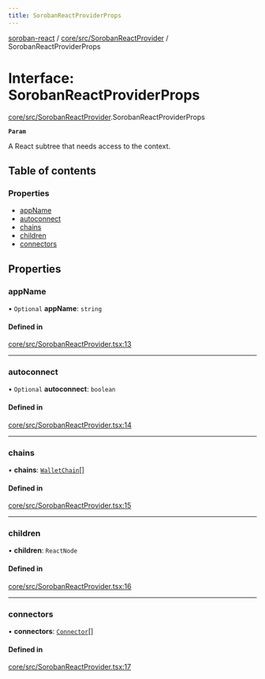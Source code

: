 ```yaml
---
title: SorobanReactProviderProps
---
```

[soroban-react](../README.md) / [core/src/SorobanReactProvider](../modules/core_src_SorobanReactProvider.md) / SorobanReactProviderProps

# Interface: SorobanReactProviderProps

[core/src/SorobanReactProvider](../modules/core_src_SorobanReactProvider.md).SorobanReactProviderProps

**`Param`**

A React subtree that needs access to the context.

## Table of contents

### Properties

- [appName](core_src_SorobanReactProvider.SorobanReactProviderProps.md#appname)
- [autoconnect](core_src_SorobanReactProvider.SorobanReactProviderProps.md#autoconnect)
- [chains](core_src_SorobanReactProvider.SorobanReactProviderProps.md#chains)
- [children](core_src_SorobanReactProvider.SorobanReactProviderProps.md#children)
- [connectors](core_src_SorobanReactProvider.SorobanReactProviderProps.md#connectors)

## Properties

### appName

• `Optional` **appName**: `string`

#### Defined in

[core/src/SorobanReactProvider.tsx:13](https://github.com/mauroepce/soroban-react/blob/18cabd0/packages/core/src/SorobanReactProvider.tsx#L13)

___

### autoconnect

• `Optional` **autoconnect**: `boolean`

#### Defined in

[core/src/SorobanReactProvider.tsx:14](https://github.com/mauroepce/soroban-react/blob/18cabd0/packages/core/src/SorobanReactProvider.tsx#L14)

___

### chains

• **chains**: [`WalletChain`](types_src.WalletChain.md)[]

#### Defined in

[core/src/SorobanReactProvider.tsx:15](https://github.com/mauroepce/soroban-react/blob/18cabd0/packages/core/src/SorobanReactProvider.tsx#L15)

___

### children

• **children**: `ReactNode`

#### Defined in

[core/src/SorobanReactProvider.tsx:16](https://github.com/mauroepce/soroban-react/blob/18cabd0/packages/core/src/SorobanReactProvider.tsx#L16)

___

### connectors

• **connectors**: [`Connector`](../modules/types_src.md#connector)[]

#### Defined in

[core/src/SorobanReactProvider.tsx:17](https://github.com/mauroepce/soroban-react/blob/18cabd0/packages/core/src/SorobanReactProvider.tsx#L17)
